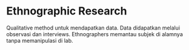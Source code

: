 # Ethnographic Research

Qualitative method untuk mendapatkan data. Data didapatkan melalui observasi dan interviews. Ethnographers memantau subjek di alamnya tanpa memanipulasi di lab.